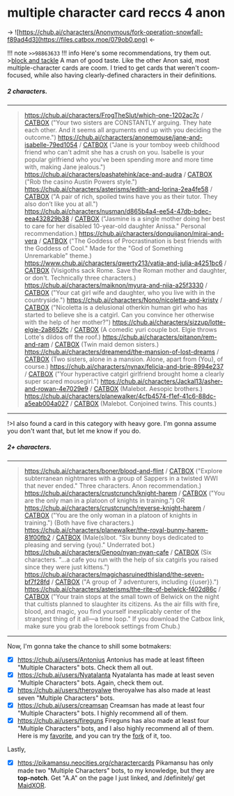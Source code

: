 # multiple character card reccs 4 anon
-> ![https://chub.ai/characters/Anonymous/fork-operation-snowfall-f89ad4d3](https://files.catbox.moe/079ob0.png) <-

!!! note `>>98863633`
!!! info Here's some recommendations, try them out.
	>[block and tackle](https://www.chub.ai/characters/snombler/block-and-tackle-86f20c83/)
	A man of good taste. Like the other Anon said, most multiple-character cards are coom. I tried to get cards that weren't coom-focused, while also having clearly-defined characters in their definitions.

##### 2 characters.
***
>https://chub.ai/characters/FrogTheSlut/which-one-1202ac7c / [CATBOX](https://files.catbox.moe/z3eo1x.png) ("Your two sisters are CONSTANTLY arguing. They hate each other. And it seems all arguments end up with you deciding the outcome.")
>https://chub.ai/characters/anonemouse/jane-and-isabelle-79ed1054 / [CATBOX](https://files.catbox.moe/ytz0e9.png) ("Jane is your tomboy weeb childhood friend who can't admit she has a crush on you. Isabelle is your popular girlfriend who you've been spending more and more time with, making Jane jealous.")
>https://chub.ai/characters/pashatehink/ace-and-audra / [CATBOX](https://files.catbox.moe/0sjz2u.png) ("Rob the casino Austin Powers style.")
>https://chub.ai/characters/asterisms/edith-and-lorina-2ea4fe58 / [CATBOX](https://files.catbox.moe/5lbe4i.png) ("A pair of rich, spoiled twins have you as their tutor. They also don’t like you at all.")
>https://chub.ai/characters/nusman/d865b4a4-ee54-47db-bdec-eea432829b38 / [CATBOX](https://files.catbox.moe/wlo96d.png) ("Jasmine is a single mother doing her best to care for her disabled 10-year-old daughter Anissa." Personal recommendation.) 
>https://chub.ai/characters/donquijanon/mirai-and-vera / [CATBOX](https://files.catbox.moe/tt7nf4.png) ("The Goddess of Procrastination is best friends with the Goddess of Cool." Made for the "God of Something Unremarkable" theme.)
>https://www.chub.ai/characters/qwerty213/vatia-and-julia-a4251bc6 / [CATBOX](https://files.catbox.moe/bvdkxt.png) (Visigoths sack Rome. Save the Roman mother and daughter, or don't. Technically three characters.)
>https://chub.ai/characters/maiknon/myura-and-niia-a25f3330 / [CATBOX](https://files.catbox.moe/fxl19y.png) ("Your cat girl wife and daughter, who you live with in the countryside.")
>https://chub.ai/characters/Nono/nicoletta-and-kristy / [CATBOX](https://files.catbox.moe/zd69yv.png) ("Nicoletta is a delusional otherkin human girl who has started to believe she is a catgirl. Can you convince her otherwise with the help of her mother?")
>https://chub.ai/characters/sizzup/lotte-elgie-2a8652fc / [CATBOX](https://files.catbox.moe/y5mdqa.png) (A comedic yuri couple bot. Elgie throws Lotte's dildos off the roof.)
>https://chub.ai/characters/pitanon/rem-and-ram / [CATBOX](https://files.catbox.moe/49jwt5.png) (Twin maid demon sisters.)
>https://chub.ai/characters/dreamend/the-mansion-of-lost-dreams / [CATBOX](https://files.catbox.moe/rbxj5d.png) (Two sisters, alone in a mansion. Alone, apart from (You), of course.)
>https://chub.ai/characters/nynax/felicia-and-brie-8994e237 / [CATBOX](https://files.catbox.moe/l04rg9.png) ("Your hyperactive catgirl girlfriend brought home a clearly super scared mousegirl.")
>https://chub.ai/characters/Jackal13/asher-and-rowan-4e7029e9 / [CATBOX](https://files.catbox.moe/lbhcen.png) (Malebot. Aesopic brothers.)
>https://chub.ai/characters/planewalker/4cfb4574-f1ef-41c6-88dc-a5eab004a027 / [CATBOX](https://files.catbox.moe/ama8ee.png) (Malebot. Conjoined twins. This counts.)
*** 
!>I also found a card in this category with heavy gore. I'm gonna assume you don't want that, but let me know if you do.

##### 2+ characters.
***
>https://chub.ai/characters/boner/blood-and-flint / [CATBOX](https://files.catbox.moe/m589nj.png) ("Explore subterranean nightmares with a group of Sappers in a twisted WWI that never ended." Three characters. Anon recommendation.)
>https://chub.ai/characters/crustcrunch/knight-harem / [CATBOX](https://files.catbox.moe/xtmiso.png) ("You are the only man in a platoon of knights in training.") OR https://chub.ai/characters/crustcrunch/reverse-knight-harem / [CATBOX](https://files.catbox.moe/zzkfdp.png) ("You are the only woman in a platoon of knights in training.") (Both have five characters.)
>https://chub.ai/characters/planewalker/the-royal-bunny-harem-81f00fb2 / [CATBOX](https://files.catbox.moe/20ohml.png) (Male(s)bot. "Six bunny boys dedicated to pleasing and serving (you)." Underrated bot.)
>https://chub.ai/characters/Genoo/nyan-nyan-cafe / [CATBOX](https://files.catbox.moe/5rcpae.png) (Six characters. "...a cafe you run with the help of six catgirls you raised since they were just kittens.")
>https://chub.ai/characters/magichasruinedthisland/the-seven-bf7f28fd / [CATBOX](https://files.catbox.moe/6fknhi.png) ("A group of 7 adventurers, including {{user}}.")
>https://chub.ai/characters/asterisms/the-rite-of-belwick-f402d86c / [CATBOX](https://files.catbox.moe/w51wj3.png) ("Your train stops at the small town of Belwick on the night that cultists planned to slaughter its citizens. As the air fills with fire, blood, and magic, you find yourself inexplicably center of the strangest thing of it all—a time loop." If you download the Catbox link, make sure you grab the lorebook settings from Chub.)

***

Now, I'm gonna take the chance to shill some botmakers:

- [x] https://chub.ai/users/Antonius
Antonius has made at least fifteen "Multiple Characters" bots. Check them all out.
- [x] https://chub.ai/users/Nyatalanta
Nyatalanta has made at least seven "Multiple Characters" bots. Again, check them out.
- [x] https://chub.ai/users/theroyalwe
theroyalwe has also made at least seven "Multiple Characters" bots.
- [x] https://chub.ai/users/creamsan
Creamsan has made at least four "Multiple Characters" bots. I highly recommend all of them.
- [x] https://chub.ai/users/fireguns
Fireguns has also made at least four "Multiple Characters" bots, and I also highly recommend all of them. Here is my [favorite](https://chub.ai/characters/fireguns/operation-snowfall-097d5b28), and you can try the [fork](https://chub.ai/characters/Anonymous/fork-operation-snowfall-f89ad4d3) of it, too. 

Lastly,
- [x] https://pikamansu.neocities.org/charactercards
Pikamansu has only made two "Multiple Characters" bots, to my knowledge, but they are **top-notch**. Get "A.A" on the page I just linked, and /definitely/ get [MaidXOR](https://pikamansu.neocities.org/maidxor).
